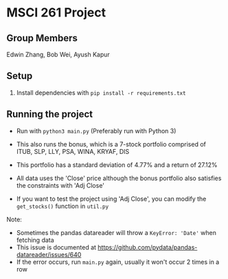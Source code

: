 # MSCI 261 Project

## Group Members

Edwin Zhang, Bob Wei, Ayush Kapur

## Setup

1. Install dependencies with `pip install -r requirements.txt`

## Running the project

* Run with `python3 main.py` (Preferably run with Python 3)

* This also runs the bonus, which is a 7-stock portfolio comprised of ITUB, SLP, LLY, PSA, WINA, KRYAF, DIS
* This portfolio has a standard deviation of 4.77% and a return of 27.12%

* All data uses the 'Close' price although the bonus portfolio also satisfies the constraints with 'Adj Close'
* If you want to test the project using 'Adj Close', you can modify the `get_stocks()` function in `util.py`

Note:

* Sometimes the pandas datareader will throw a `KeyError: 'Date'` when fetching data
* This issue is documented at https://github.com/pydata/pandas-datareader/issues/640
* If the error occurs, run `main.py` again, usually it won't occur 2 times in a row
